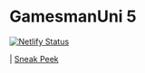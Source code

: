 # GamesmanUni 5

[![Netlify Status](https://api.netlify.com/api/v1/badges/f7555194-303d-461d-bf19-a38e000ce4be/deploy-status)](https://app.netlify.com/sites/uni5alpha/deploys)

| [Sneak Peek](https://uni5alpha.netlify.app)
